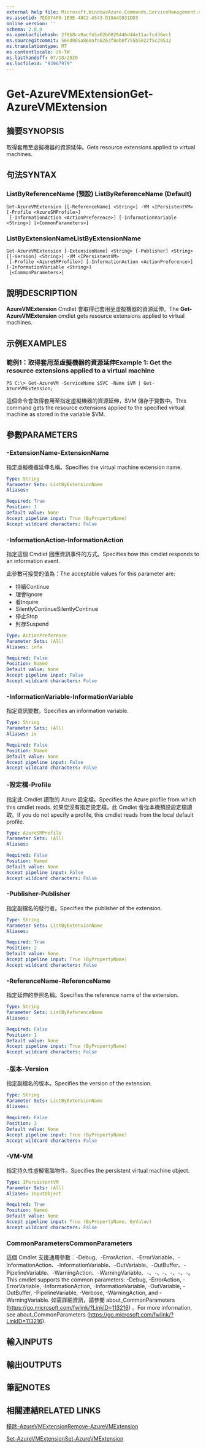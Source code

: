```yaml
---
external help file: Microsoft.WindowsAzure.Commands.ServiceManagement.dll-Help.xml
ms.assetid: 7ED074F0-1E9E-40C2-A543-D19A49831DD3
online version: ''
schema: 2.0.0
ms.openlocfilehash: 2f0b8ca9acfe5a62b002944bd44e11acfcd38ec1
ms.sourcegitcommit: 56ed085a868afa8263f8eb0f755b5822f5c29532
ms.translationtype: MT
ms.contentlocale: zh-TW
ms.lasthandoff: 07/18/2020
ms.locfileid: "93967979"
---
```

# <span data-ttu-id="265d4-101">Get-AzureVMExtension</span><span class="sxs-lookup"><span data-stu-id="265d4-101">Get-AzureVMExtension</span></span>

## <span data-ttu-id="265d4-102">摘要</span><span class="sxs-lookup"><span data-stu-id="265d4-102">SYNOPSIS</span></span>
<span data-ttu-id="265d4-103">取得套用至虛擬機器的資源延伸。</span><span class="sxs-lookup"><span data-stu-id="265d4-103">Gets resource extensions applied to virtual machines.</span></span>

## <span data-ttu-id="265d4-104">句法</span><span class="sxs-lookup"><span data-stu-id="265d4-104">SYNTAX</span></span>

### <span data-ttu-id="265d4-105">ListByReferenceName (預設) </span><span class="sxs-lookup"><span data-stu-id="265d4-105">ListByReferenceName (Default)</span></span>
```
Get-AzureVMExtension [[-ReferenceName] <String>] -VM <IPersistentVM> [-Profile <AzureSMProfile>]
 [-InformationAction <ActionPreference>] [-InformationVariable <String>] [<CommonParameters>]
```

### <span data-ttu-id="265d4-106">ListByExtensionName</span><span class="sxs-lookup"><span data-stu-id="265d4-106">ListByExtensionName</span></span>
```
Get-AzureVMExtension [-ExtensionName] <String> [-Publisher] <String> [[-Version] <String>] -VM <IPersistentVM>
 [-Profile <AzureSMProfile>] [-InformationAction <ActionPreference>] [-InformationVariable <String>]
 [<CommonParameters>]
```

## <span data-ttu-id="265d4-107">說明</span><span class="sxs-lookup"><span data-stu-id="265d4-107">DESCRIPTION</span></span>
<span data-ttu-id="265d4-108">**AzureVMExtension** Cmdlet 會取得已套用至虛擬機器的資源延伸。</span><span class="sxs-lookup"><span data-stu-id="265d4-108">The **Get-AzureVMExtension** cmdlet gets resource extensions applied to virtual machines.</span></span>

## <span data-ttu-id="265d4-109">示例</span><span class="sxs-lookup"><span data-stu-id="265d4-109">EXAMPLES</span></span>

### <span data-ttu-id="265d4-110">範例1：取得套用至虛擬機器的資源延伸</span><span class="sxs-lookup"><span data-stu-id="265d4-110">Example 1: Get the resource extensions applied to a virtual machine</span></span>
```
PS C:\> Get-AzureVM -ServiceName $SVC -Name $VM | Get-AzureVMExtension;
```

<span data-ttu-id="265d4-111">這個命令會取得套用至指定虛擬機器的資源延伸，$VM 儲存于變數中。</span><span class="sxs-lookup"><span data-stu-id="265d4-111">This command gets the resource extensions applied to the specified virtual machine as stored in the variable $VM.</span></span>

## <span data-ttu-id="265d4-112">參數</span><span class="sxs-lookup"><span data-stu-id="265d4-112">PARAMETERS</span></span>

### <span data-ttu-id="265d4-113">-ExtensionName</span><span class="sxs-lookup"><span data-stu-id="265d4-113">-ExtensionName</span></span>
<span data-ttu-id="265d4-114">指定虛擬機器延伸名稱。</span><span class="sxs-lookup"><span data-stu-id="265d4-114">Specifies the virtual machine extension name.</span></span>

```yaml
Type: String
Parameter Sets: ListByExtensionName
Aliases: 

Required: True
Position: 1
Default value: None
Accept pipeline input: True (ByPropertyName)
Accept wildcard characters: False
```

### <span data-ttu-id="265d4-115">-InformationAction</span><span class="sxs-lookup"><span data-stu-id="265d4-115">-InformationAction</span></span>
<span data-ttu-id="265d4-116">指定這個 Cmdlet 回應資訊事件的方式。</span><span class="sxs-lookup"><span data-stu-id="265d4-116">Specifies how this cmdlet responds to an information event.</span></span>

<span data-ttu-id="265d4-117">此參數可接受的值為：</span><span class="sxs-lookup"><span data-stu-id="265d4-117">The acceptable values for this parameter are:</span></span>

- <span data-ttu-id="265d4-118">持續</span><span class="sxs-lookup"><span data-stu-id="265d4-118">Continue</span></span>
- <span data-ttu-id="265d4-119">理會</span><span class="sxs-lookup"><span data-stu-id="265d4-119">Ignore</span></span>
- <span data-ttu-id="265d4-120">看</span><span class="sxs-lookup"><span data-stu-id="265d4-120">Inquire</span></span>
- <span data-ttu-id="265d4-121">SilentlyContinue</span><span class="sxs-lookup"><span data-stu-id="265d4-121">SilentlyContinue</span></span>
- <span data-ttu-id="265d4-122">停止</span><span class="sxs-lookup"><span data-stu-id="265d4-122">Stop</span></span>
- <span data-ttu-id="265d4-123">封存</span><span class="sxs-lookup"><span data-stu-id="265d4-123">Suspend</span></span>

```yaml
Type: ActionPreference
Parameter Sets: (All)
Aliases: infa

Required: False
Position: Named
Default value: None
Accept pipeline input: False
Accept wildcard characters: False
```

### <span data-ttu-id="265d4-124">-InformationVariable</span><span class="sxs-lookup"><span data-stu-id="265d4-124">-InformationVariable</span></span>
<span data-ttu-id="265d4-125">指定資訊變數。</span><span class="sxs-lookup"><span data-stu-id="265d4-125">Specifies an information variable.</span></span>

```yaml
Type: String
Parameter Sets: (All)
Aliases: iv

Required: False
Position: Named
Default value: None
Accept pipeline input: False
Accept wildcard characters: False
```

### <span data-ttu-id="265d4-126">-設定檔</span><span class="sxs-lookup"><span data-stu-id="265d4-126">-Profile</span></span>
<span data-ttu-id="265d4-127">指定此 Cmdlet 讀取的 Azure 設定檔。</span><span class="sxs-lookup"><span data-stu-id="265d4-127">Specifies the Azure profile from which this cmdlet reads.</span></span>
<span data-ttu-id="265d4-128">如果您沒有指定設定檔，此 Cmdlet 會從本機預設設定檔讀取。</span><span class="sxs-lookup"><span data-stu-id="265d4-128">If you do not specify a profile, this cmdlet reads from the local default profile.</span></span>

```yaml
Type: AzureSMProfile
Parameter Sets: (All)
Aliases: 

Required: False
Position: Named
Default value: None
Accept pipeline input: False
Accept wildcard characters: False
```

### <span data-ttu-id="265d4-129">-Publisher</span><span class="sxs-lookup"><span data-stu-id="265d4-129">-Publisher</span></span>
<span data-ttu-id="265d4-130">指定副檔名的發行者。</span><span class="sxs-lookup"><span data-stu-id="265d4-130">Specifies the publisher of the extension.</span></span>

```yaml
Type: String
Parameter Sets: ListByExtensionName
Aliases: 

Required: True
Position: 2
Default value: None
Accept pipeline input: True (ByPropertyName)
Accept wildcard characters: False
```

### <span data-ttu-id="265d4-131">-ReferenceName</span><span class="sxs-lookup"><span data-stu-id="265d4-131">-ReferenceName</span></span>
<span data-ttu-id="265d4-132">指定延伸的參照名稱。</span><span class="sxs-lookup"><span data-stu-id="265d4-132">Specifies the reference name of the extension.</span></span>

```yaml
Type: String
Parameter Sets: ListByReferenceName
Aliases: 

Required: False
Position: 1
Default value: None
Accept pipeline input: True (ByPropertyName)
Accept wildcard characters: False
```

### <span data-ttu-id="265d4-133">-版本</span><span class="sxs-lookup"><span data-stu-id="265d4-133">-Version</span></span>
<span data-ttu-id="265d4-134">指定副檔名的版本。</span><span class="sxs-lookup"><span data-stu-id="265d4-134">Specifies the version of the extension.</span></span>

```yaml
Type: String
Parameter Sets: ListByExtensionName
Aliases: 

Required: False
Position: 3
Default value: None
Accept pipeline input: True (ByPropertyName)
Accept wildcard characters: False
```

### <span data-ttu-id="265d4-135">-VM</span><span class="sxs-lookup"><span data-stu-id="265d4-135">-VM</span></span>
<span data-ttu-id="265d4-136">指定持久性虛擬電腦物件。</span><span class="sxs-lookup"><span data-stu-id="265d4-136">Specifies the persistent virtual machine object.</span></span>

```yaml
Type: IPersistentVM
Parameter Sets: (All)
Aliases: InputObject

Required: True
Position: Named
Default value: None
Accept pipeline input: True (ByPropertyName, ByValue)
Accept wildcard characters: False
```

### <span data-ttu-id="265d4-137">CommonParameters</span><span class="sxs-lookup"><span data-stu-id="265d4-137">CommonParameters</span></span>
<span data-ttu-id="265d4-138">這個 Cmdlet 支援通用參數：-Debug、-ErrorAction、-ErrorVariable、-InformationAction、-InformationVariable、-OutVariable、-OutBuffer、-PipelineVariable、-WarningAction、-WarningVariable、-、-、-、-、-、-。</span><span class="sxs-lookup"><span data-stu-id="265d4-138">This cmdlet supports the common parameters: -Debug, -ErrorAction, -ErrorVariable, -InformationAction, -InformationVariable, -OutVariable, -OutBuffer, -PipelineVariable, -Verbose, -WarningAction, and -WarningVariable.</span></span> <span data-ttu-id="265d4-139">如需詳細資訊，請參閱 about_CommonParameters (https://go.microsoft.com/fwlink/?LinkID=113216) 。</span><span class="sxs-lookup"><span data-stu-id="265d4-139">For more information, see about_CommonParameters (https://go.microsoft.com/fwlink/?LinkID=113216).</span></span>

## <span data-ttu-id="265d4-140">輸入</span><span class="sxs-lookup"><span data-stu-id="265d4-140">INPUTS</span></span>

## <span data-ttu-id="265d4-141">輸出</span><span class="sxs-lookup"><span data-stu-id="265d4-141">OUTPUTS</span></span>

## <span data-ttu-id="265d4-142">筆記</span><span class="sxs-lookup"><span data-stu-id="265d4-142">NOTES</span></span>

## <span data-ttu-id="265d4-143">相關連結</span><span class="sxs-lookup"><span data-stu-id="265d4-143">RELATED LINKS</span></span>

[<span data-ttu-id="265d4-144">移除-AzureVMExtension</span><span class="sxs-lookup"><span data-stu-id="265d4-144">Remove-AzureVMExtension</span></span>](./Remove-AzureVMExtension.md)

[<span data-ttu-id="265d4-145">Set-AzureVMExtension</span><span class="sxs-lookup"><span data-stu-id="265d4-145">Set-AzureVMExtension</span></span>](./Set-AzureVMExtension.md)


